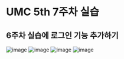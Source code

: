 # UMC 5th 7주차 실습
## 6주차 실습에 로그인 기능 추가하기
![image](https://github.com/hanpengbutt/UMC5th-movieapp-clonecoding-data-processing/assets/89825051/75dcc97e-2af8-4099-a9ee-fe52656b9f4a)
![image](https://github.com/hanpengbutt/UMC5th-movieapp-clonecoding-data-processing/assets/89825051/ba063c6f-6950-4170-a97d-15d1a7c7bca5)
![image](https://github.com/hanpengbutt/UMC5th-movieapp-clonecoding-data-processing/assets/89825051/5011c292-e299-40dd-b259-036687164d9e)
![image](https://github.com/hanpengbutt/UMC5th-movieapp-clonecoding-data-processing/assets/89825051/f088bdb7-daa1-4049-b9ec-ac0cf7de8404)